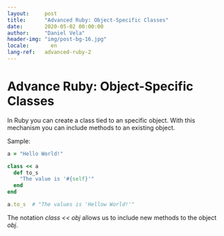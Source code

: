 ```yaml
---
layout:     post
title:      "Advanced Ruby: Object-Specific Classes"
date:       2020-05-02 00:00:00
author:     "Daniel Vela"
header-img: "img/post-bg-16.jpg"
locale:       en
lang-ref:   advanced-ruby-2
---
```


# Advance Ruby: Object-Specific Classes

In Ruby you can create a class tied to an specific object. With this mechanism you can include methods to an existing object.

Sample: 

```ruby
a = "Hello World!"

class << a
  def to_s
    "The value is '#{self}'"
  end
end

a.to_s  # "The values is 'Hellow World!'"
```

The notation *class << obj* allows us to include new methods to the object *obj*.

